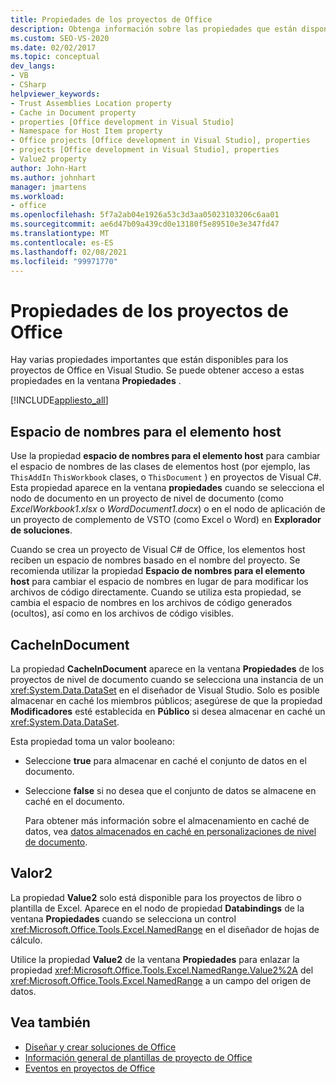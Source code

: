 ```yaml
---
title: Propiedades de los proyectos de Office
description: Obtenga información sobre las propiedades que están disponibles para los proyectos de Office en Visual Studio a través de la ventana Propiedades.
ms.custom: SEO-VS-2020
ms.date: 02/02/2017
ms.topic: conceptual
dev_langs:
- VB
- CSharp
helpviewer_keywords:
- Trust Assemblies Location property
- Cache in Document property
- properties [Office development in Visual Studio]
- Namespace for Host Item property
- Office projects [Office development in Visual Studio], properties
- projects [Office development in Visual Studio], properties
- Value2 property
author: John-Hart
ms.author: johnhart
manager: jmartens
ms.workload:
- office
ms.openlocfilehash: 5f7a2ab04e1926a53c3d3aa05023103206c6aa01
ms.sourcegitcommit: ae6d47b09a439cd0e13180f5e89510e3e347fd47
ms.translationtype: MT
ms.contentlocale: es-ES
ms.lasthandoff: 02/08/2021
ms.locfileid: "99971770"
---
```

# <a name="properties-in-office-projects"></a>Propiedades de los proyectos de Office
  Hay varias propiedades importantes que están disponibles para los proyectos de Office en Visual Studio. Se puede obtener acceso a estas propiedades en la ventana **Propiedades** .

 [!INCLUDE[appliesto_all](../vsto/includes/appliesto-all-md.md)]

## <a name="namespace-for-host-item"></a>Espacio de nombres para el elemento host
 Use la propiedad **espacio de nombres para el elemento host** para cambiar el espacio de nombres de las clases de elementos host (por ejemplo, las `ThisAddIn` `ThisWorkbook` clases, o `ThisDocument` ) en proyectos de Visual C#. Esta propiedad aparece en la ventana **propiedades** cuando se selecciona el nodo de documento en un proyecto de nivel de documento (como *ExcelWorkbook1.xlsx* o *WordDocument1.docx*) o en el nodo de aplicación de un proyecto de complemento de VSTO (como Excel o Word) en **Explorador de soluciones**.

 Cuando se crea un proyecto de Visual C# de Office, los elementos host reciben un espacio de nombres basado en el nombre del proyecto. Se recomienda utilizar la propiedad **Espacio de nombres para el elemento host** para cambiar el espacio de nombres en lugar de para modificar los archivos de código directamente. Cuando se utiliza esta propiedad, se cambia el espacio de nombres en los archivos de código generados (ocultos), así como en los archivos de código visibles.

## <a name="cacheindocument"></a>CacheInDocument
 La propiedad **CacheInDocument** aparece en la ventana **Propiedades** de los proyectos de nivel de documento cuando se selecciona una instancia de un <xref:System.Data.DataSet> en el diseñador de Visual Studio. Solo es posible almacenar en caché los miembros públicos; asegúrese de que la propiedad **Modificadores** esté establecida en **Público** si desea almacenar en caché un <xref:System.Data.DataSet>.

 Esta propiedad toma un valor booleano:

- Seleccione **true** para almacenar en caché el conjunto de datos en el documento.

- Seleccione **false** si no desea que el conjunto de datos se almacene en caché en el documento.

  Para obtener más información sobre el almacenamiento en caché de datos, vea [datos almacenados en caché en personalizaciones de nivel de documento](../vsto/cached-data-in-document-level-customizations.md).

## <a name="value2"></a>Valor2
 La propiedad **Value2** solo está disponible para los proyectos de libro o plantilla de Excel. Aparece en el nodo de propiedad **Databindings** de la ventana **Propiedades** cuando se selecciona un control <xref:Microsoft.Office.Tools.Excel.NamedRange> en el diseñador de hojas de cálculo.

 Utilice la propiedad **Value2** de la ventana **Propiedades** para enlazar la propiedad <xref:Microsoft.Office.Tools.Excel.NamedRange.Value2%2A> del <xref:Microsoft.Office.Tools.Excel.NamedRange> a un campo del origen de datos.

## <a name="see-also"></a>Vea también
- [Diseñar y crear soluciones de Office](../vsto/designing-and-creating-office-solutions.md)
- [Información general de plantillas de proyecto de Office](../vsto/office-project-templates-overview.md)
- [Eventos en proyectos de Office](../vsto/events-in-office-projects.md)
